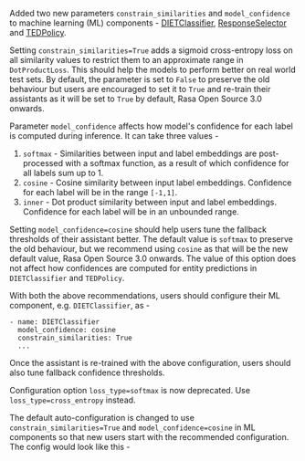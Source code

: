 Added two new parameters `constrain_similarities` and `model_confidence` to machine learning (ML) components - [DIETClassifier](components.mdx#dietclassifier), [ResponseSelector](components.mdx#dietclassifier) and [TEDPolicy](policies.mdx#ted-policy).

Setting `constrain_similarities=True` adds a sigmoid cross-entropy loss on all similarity values to restrict them to an approximate range in `DotProductLoss`. This should help the models to perform better on real world test sets.
By default, the parameter is set to `False` to preserve the old behaviour but users are encouraged to set it to `True` and re-train their assistants as it will be set to `True` by default, Rasa Open Source 3.0 onwards.

Parameter `model_confidence` affects how model's confidence for each label is computed during inference. It can take three values -
1. `softmax` - Similarities between input and label embeddings are post-processed with a softmax function, as a result of which confidence for all labels sum up to 1.
2. `cosine` - Cosine similarity between input label embeddings. Confidence for each label will be in the range `[-1,1]`.
3. `inner` - Dot product similarity between input and label embeddings. Confidence for each label will be in an unbounded range.

Setting `model_confidence=cosine` should help users tune the fallback thresholds of their assistant better. The default value is `softmax` to preserve the old behaviour, but we recommend using `cosine` as that will be the new default value, Rasa Open Source 3.0 onwards. The value of this option does not affect how confidences are computed for entity predictions in `DIETClassifier` and `TEDPolicy`.

With both the above recommendations, users should configure their ML component, e.g. `DIETClassifier`, as -
```
- name: DIETClassifier
  model_confidence: cosine
  constrain_similarities: True
  ...
```
Once the assistant is re-trained with the above configuration, users should also tune fallback confidence thresholds.

Configuration option `loss_type=softmax` is now deprecated. Use `loss_type=cross_entropy` instead.

The default auto-configuration is changed to use `constrain_similarities=True` and `model_confidence=cosine` in ML components so that new users start with the recommended configuration. The config would look like this -
